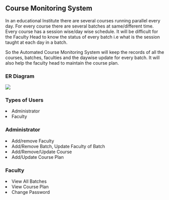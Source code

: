 
## Course Monitoring System  <br>
In an educational Institute there are several courses running parallel every day. For every course there are several batches at same/different time. Every course has a session wise/day wise schedule. It will be difficult for the Faculty Head to know the status of every batch i.e what is the session taught at each day in a batch.

So the Automated Course Monitoring System will keep the records of all the courses, batches, faculties and the daywise update for every batch. It will also help the faculty head to maintain the course plan.

### ER Diagram

<img src="https://github.com/CharithGR/sedate-bee-1602/blob/main/EER%20Diagram.png">

### Types of Users
 <li>Administrator </li>
     <li> Faculty </li>
     
### Administrator
<li>Add/remove Faculty</li>
 <li>Add/Remove Batch, Update Faculty of Batch</li>
  <li>Add/Remove/Update Course</li>
   <li>Add/Update Course Plan</li>
   
   
 ### Faculty
  <li>View All Batches</li>
  <li>View Course Plan</li>
  <li>Change Password</li>
  
